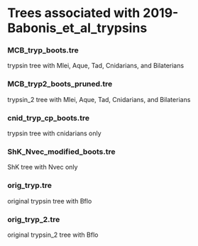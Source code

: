 # Trees associated with 2019-Babonis_et_al_trypsins

### MCB_tryp_boots.tre
trypsin tree with Mlei, Aque, Tad, Cnidarians, and Bilaterians

### MCB_tryp2_boots_pruned.tre
trypsin_2 tree with Mlei, Aque, Tad, Cnidarians, and Bilaterians

### cnid_tryp_cp_boots.tre
trypsin tree with cnidarians only

### ShK_Nvec_modified_boots.tre
ShK tree with Nvec only

### orig_tryp.tre
original trypsin tree with Bflo

### orig_tryp_2.tre
original trypsin_2 tree with Bflo

